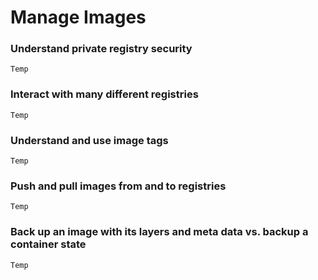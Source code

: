 # Manage Images

### Understand private registry security

`Temp`

### Interact with many different registries

`Temp`

### Understand and use image tags

`Temp`

### Push and pull images from and to registries

`Temp`

### Back up an image with its layers and meta data vs. backup a container state

`Temp`